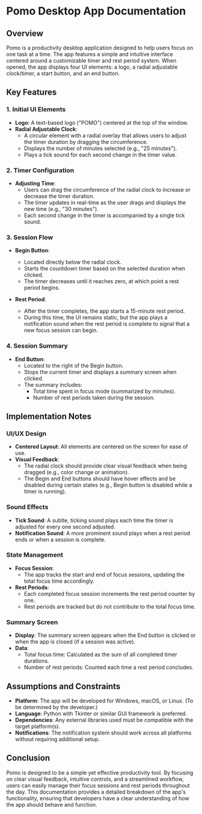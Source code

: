 # Pomo Desktop App Documentation

## Overview
Pomo is a productivity desktop application designed to help users focus on one task at a time. The app features a simple and intuitive interface centered around a customizable timer and rest period system. When opened, the app displays four UI elements: a logo, a radial adjustable clock/timer, a start button, and an end button.

## Key Features

### 1. Initial UI Elements
- **Logo**: A text-based logo ("POMO") centered at the top of the window.
- **Radial Adjustable Clock**:
  - A circular element with a radial overlay that allows users to adjust the timer duration by dragging the circumference.
  - Displays the number of minutes selected (e.g., "25 minutes").
  - Plays a tick sound for each second change in the timer value.

### 2. Timer Configuration
- **Adjusting Time**:
  - Users can drag the circumference of the radial clock to increase or decrease the timer duration.
  - The timer updates in real-time as the user drags and displays the new time (e.g., "30 minutes").
  - Each second change in the timer is accompanied by a single tick sound.

### 3. Session Flow
- **Begin Button**:
  - Located directly below the radial clock.
  - Starts the countdown timer based on the selected duration when clicked.
  - The timer decreases until it reaches zero, at which point a rest period begins.

- **Rest Period**:
  - After the timer completes, the app starts a 15-minute rest period.
  - During this time, the UI remains static, but the app plays a notification sound when the rest period is complete to signal that a new focus session can begin.

### 4. Session Summary
- **End Button**:
  - Located to the right of the Begin button.
  - Stops the current timer and displays a summary screen when clicked.
  - The summary includes:
    - Total time spent in focus mode (summarized by minutes).
    - Number of rest periods taken during the session.

## Implementation Notes

### UI/UX Design
- **Centered Layout**: All elements are centered on the screen for ease of use.
- **Visual Feedback**:
  - The radial clock should provide clear visual feedback when being dragged (e.g., color change or animation).
  - The Begin and End buttons should have hover effects and be disabled during certain states (e.g., Begin button is disabled while a timer is running).

### Sound Effects
- **Tick Sound**: A subtle, ticking sound plays each time the timer is adjusted for every one second adjusted.
- **Notification Sound**: A more prominent sound plays when a rest period ends or when a session is complete.

### State Management
- **Focus Session**:
  - The app tracks the start and end of focus sessions, updating the total focus time accordingly.
- **Rest Periods**:
  - Each completed focus session increments the rest period counter by one.
  - Rest periods are tracked but do not contribute to the total focus time.

### Summary Screen
- **Display**: The summary screen appears when the End button is clicked or when the app is closed (if a session was active).
- **Data**:
  - Total focus time: Calculated as the sum of all completed timer durations.
  - Number of rest periods: Counted each time a rest period concludes.

## Assumptions and Constraints
- **Platform**: The app will be developed for Windows, macOS, or Linux. (To be determined by the developer.)
- **Language**: Python with Tkinter or similar GUI framework is preferred.
- **Dependencies**: Any external libraries used must be compatible with the target platform(s).
- **Notifications**: The notification system should work across all platforms without requiring additional setup.

## Conclusion
Pomo is designed to be a simple yet effective productivity tool. By focusing on clear visual feedback, intuitive controls, and a streamlined workflow, users can easily manage their focus sessions and rest periods throughout the day. This documentation provides a detailed breakdown of the app's functionality, ensuring that developers have a clear understanding of how the app should behave and function.